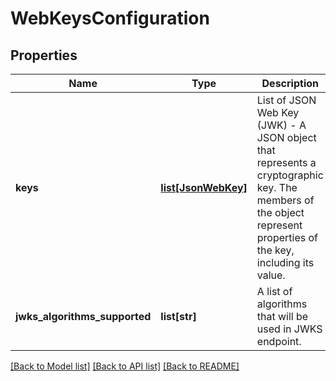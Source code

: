 # WebKeysConfiguration

## Properties
Name | Type | Description | Notes
------------ | ------------- | ------------- | -------------
**keys** | [**list[JsonWebKey]**](JsonWebKey.md) | List of JSON Web Key (JWK) - A JSON object that represents a cryptographic key. The members of the object represent properties of the key, including its value. | 
**jwks_algorithms_supported** | **list[str]** | A list of algorithms that will be used in JWKS endpoint. | [optional] 

[[Back to Model list]](../README.md#documentation-for-models) [[Back to API list]](../README.md#documentation-for-api-endpoints) [[Back to README]](../README.md)

